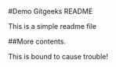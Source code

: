 #Demo Gitgeeks README

This is a simple readme file

##More contents. 

This is bound to cause trouble!
